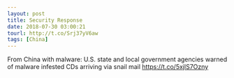 ```yaml
---
layout: post
title: Security Response
date: 2018-07-30 03:00:21
tourl: http://t.co/Srj37yV6aw
tags: [China]
---
```

From China with malware: U.S. state and local government agencies warned of malware infested CDs arriving via snail mail https://t.co/5xjlS7Ozny